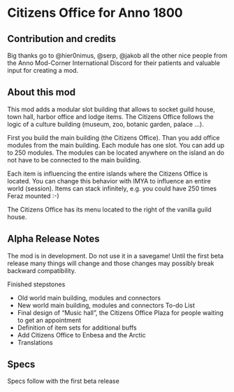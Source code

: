# Citizens Office for Anno 1800

## Contribution and credits

Big thanks go to @hier0nimus, @serp,  @jakob all the other nice people from the Anno Mod-Corner International Discord for their patients and valuable input for creating a mod.

## About this mod

This mod adds a modular slot building that allows to socket guild house, town hall, harbor office and lodge items. The Citizens Office follows the logic of a culture building (museum, zoo, botanic garden, palace ...). 

First you build the main building (the Citizens Office). Than you add office modules from the main building. Each module has one slot. You can add up to 250 modules. The modules can be located anywhere on the island an do not have to be connected to the main building.

Each item is influencing the entire islands where the Citizens Office is located. You can change this behavior with IMYA to influence an entire world (session). Items can stack infinitely, e.g. you could have 250 times Feraz mounted :-) 

The Citizens Office has its menu located to the right of the vanilla guild house. 

## Alpha Release Notes

The mod is in development. Do not use it in a savegame! Until the first beta release many things will change and those changes may possibly break backward compatibility.

Finished stepstones
-	Old world main building, modules and connectors
-	New world main building, modules and connectors
To-do List
-	Final design of “Music hall”, the Citizens Office Plaza for people waiting to get an appointment
-	Definition of item sets for additional buffs
-	Add Citizens Office to Enbesa and the Arctic
-	Translations

## Specs

Specs follow with the first beta release
